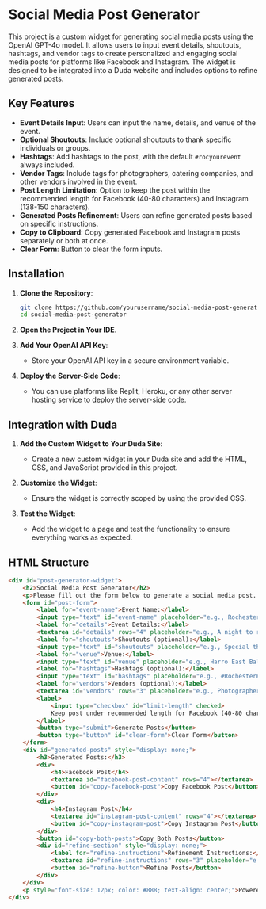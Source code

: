 # Social Media Post Generator

This project is a custom widget for generating social media posts using the OpenAI GPT-4o model. It allows users to input event details, shoutouts, hashtags, and vendor tags to create personalized and engaging social media posts for platforms like Facebook and Instagram. The widget is designed to be integrated into a Duda website and includes options to refine generated posts.

## Key Features

- **Event Details Input**: Users can input the name, details, and venue of the event.
- **Optional Shoutouts**: Include optional shoutouts to thank specific individuals or groups.
- **Hashtags**: Add hashtags to the post, with the default `#rocyourevent` always included.
- **Vendor Tags**: Include tags for photographers, catering companies, and other vendors involved in the event.
- **Post Length Limitation**: Option to keep the post within the recommended length for Facebook (40-80 characters) and Instagram (138-150 characters).
- **Generated Posts Refinement**: Users can refine generated posts based on specific instructions.
- **Copy to Clipboard**: Copy generated Facebook and Instagram posts separately or both at once.
- **Clear Form**: Button to clear the form inputs.

## Installation

1. **Clone the Repository**:
    ```bash
    git clone https://github.com/yourusername/social-media-post-generator.git
    cd social-media-post-generator
    ```

2. **Open the Project in Your IDE**.

3. **Add Your OpenAI API Key**:
    - Store your OpenAI API key in a secure environment variable.

4. **Deploy the Server-Side Code**:
    - You can use platforms like Replit, Heroku, or any other server hosting service to deploy the server-side code.

## Integration with Duda

1. **Add the Custom Widget to Your Duda Site**:
    - Create a new custom widget in your Duda site and add the HTML, CSS, and JavaScript provided in this project.

2. **Customize the Widget**:
    - Ensure the widget is correctly scoped by using the provided CSS.

3. **Test the Widget**:
    - Add the widget to a page and test the functionality to ensure everything works as expected.

## HTML Structure

```html
<div id="post-generator-widget">
    <h2>Social Media Post Generator</h2>
    <p>Please fill out the form below to generate a social media post. Provide details about the event, and optionally, shoutouts, hashtags, and vendor tags. This will help create a personalized and engaging post. The optimal length is 40-80 characters for Facebook and 138-150 characters for Instagram.</p>
    <form id="post-form">
        <label for="event-name">Event Name:</label>
        <input type="text" id="event-name" placeholder="e.g., Rochester Prep High School Prom" required>
        <label for="details">Event Details:</label>
        <textarea id="details" rows="4" placeholder="e.g., A night to remember with dancing, food, and fun" required></textarea>
        <label for="shoutouts">Shoutouts (optional):</label>
        <input type="text" id="shoutouts" placeholder="e.g., Special thanks to our amazing DJ">
        <label for="venue">Venue:</label>
        <input type="text" id="venue" placeholder="e.g., Harro East Ballroom" required>
        <label for="hashtags">Hashtags (optional):</label>
        <input type="text" id="hashtags" placeholder="e.g., #RochesterPrepProm #Prom2024">
        <label for="vendors">Vendors (optional):</label>
        <textarea id="vendors" rows="3" placeholder="e.g., Photographer, Catering, Rentals"></textarea>
        <label>
            <input type="checkbox" id="limit-length" checked>
            Keep post under recommended length for Facebook (40-80 characters) and Instagram (138-150 characters)
        </label>
        <button type="submit">Generate Posts</button>
        <button type="button" id="clear-form">Clear Form</button>
    </form>
    <div id="generated-posts" style="display: none;">
        <h3>Generated Posts:</h3>
        <div>
            <h4>Facebook Post</h4>
            <textarea id="facebook-post-content" rows="4"></textarea>
            <button id="copy-facebook-post">Copy Facebook Post</button>
        </div>
        <div>
            <h4>Instagram Post</h4>
            <textarea id="instagram-post-content" rows="4"></textarea>
            <button id="copy-instagram-post">Copy Instagram Post</button>
        </div>
        <button id="copy-both-posts">Copy Both Posts</button>
        <div id="refine-section" style="display: none;">
            <label for="refine-instructions">Refinement Instructions:</label>
            <textarea id="refine-instructions" rows="3" placeholder="e.g., Make it sound more exciting, Add a mention of the great food"></textarea>
            <button id="refine-button">Refine Posts</button>
        </div>
    </div>
    <p style="font-size: 12px; color: #888; text-align: center;">Powered by GPT-4o</p>
</div>
